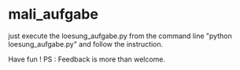 # mali_aufgabe

just execute the loesung_aufgabe.py from the command line 
      "python loesung_aufgabe.py" 
and follow the instruction. 

Have fun !
PS : Feedback is more than welcome.
